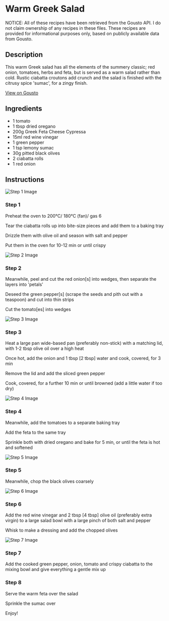 # Warm Greek Salad 

NOTICE: All of these recipes have been retrieved from the Gousto API. I do not claim ownership of any recipes in these files. These recipes are provided for informational purposes only, based on publicly available data from Gousto.

## Description

This warm Greek salad has all the elements of the summery classic; red onion, tomatoes, herbs and feta, but is served as a warm salad rather than cold. Rustic ciabatta croutons add crunch and the salad is finished with the citrusy spice 'sumac', for a zingy finish.

[View on Gousto](https://www.gousto.co.uk/recipes/cookbook/warm-greek-salad)

## Ingredients

- 1 tomato
- 1 tbsp dried oregano
- 200g Greek Feta Cheese Cypressa
- 15ml red wine vinegar
- 1 green pepper
- 1 tsp lemony sumac 
- 30g pitted black olives
- 2 ciabatta rolls
- 1 red onion

## Instructions

![Step 1 Image](https://production-media.gousto.co.uk/cms/recipe-step-image/270_step-1-x200.jpg)

### Step 1

Preheat the oven to 200°C/ 180°C (fan)/ gas 6

Tear the ciabatta rolls up into bite-size pieces and add them to a baking tray

Drizzle them with olive oil and season with salt and pepper

Put them in the oven for 10-12 min or until crispy

![Step 2 Image](https://production-media.gousto.co.uk/cms/recipe-step-image/270_step-2pepper-x200.jpg)

### Step 2

Meanwhile, peel and cut the red onion<span class="text-danger">[s]</span> into wedges, then separate the layers into 'petals'

Deseed the green pepper<span class="text-danger">[s]</span> (scrape the seeds and pith out with a teaspoon) and cut into thin strips

Cut the tomato<span class="text-danger">[es]</span> into wedges

![Step 3 Image](https://production-media.gousto.co.uk/cms/recipe-step-image/270_step-3pepper-x200.jpg)

### Step 3

Heat a large pan wide-based pan (preferably non-stick) with a matching lid, with 1-2 tbsp olive oil over a high heat

Once hot, add the onion and 1 tbsp <span class="text-danger">[2 tbsp]</span> water and cook, covered, for 3 min

Remove the lid and add the sliced green pepper

Cook, covered, for a further 10 min or until browned (add a little water if too dry)

![Step 4 Image](https://production-media.gousto.co.uk/cms/recipe-step-image/270_step-4-x200.jpg)

### Step 4

Meanwhile, add the tomatoes to a separate baking tray

Add the feta to the same tray

Sprinkle both with dried oregano and bake for 5 min, or until the feta is hot and softened

![Step 5 Image](https://production-media.gousto.co.uk/cms/recipe-step-image/270_step-5-x200.jpg)

### Step 5

Meanwhile, chop the black olives coarsely

![Step 6 Image](https://production-media.gousto.co.uk/cms/recipe-step-image/270_step-6-x200.jpg)

### Step 6

Add the red wine vinegar and 2 tbsp <span class="text-danger">[4 tbsp] </span>olive oil (preferably extra virgin) to a large salad bowl with a large pinch of both salt and pepper

Whisk to make a dressing and add the chopped olives

![Step 7 Image](https://production-media.gousto.co.uk/cms/recipe-step-image/270_step-7pepper-x200.jpg)

### Step 7

Add the cooked green pepper, onion, tomato and crispy ciabatta to the mixing bowl and give everything a gentle mix up

### Step 8

Serve the warm feta over the salad

Sprinkle the sumac over

Enjoy!

